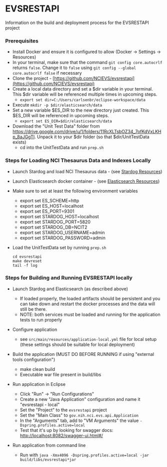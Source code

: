 # EVSRESTAPI

Information on the build and deployment process for the EVSRESTAPI project

### Prerequisites

* Install Docker and ensure it is configured to allow (Docker -> Settings -> Resources)
* In your terminal, make sure that the command `git config core.autocrlf` returns `false`. Change it to `false` using `git config --global core.autocrlf false` if necessary
* Clone the project - [https://github.com/NCIEVS/evsrestapi](https://github.com/NCIEVS/evsrestapi)
* Create a local data directory and set a $dir variable in your terminal. This $dir variable will be referenced multiple times in upcoming steps.
  * `export set dir=C:/Users/carlsenbr/eclipse-workspace/data`
* Execute `mkdir -p $dir/elasticsearch/data`
* Set a new variable $ES_DIR to the new directory just created. This $ES_DIR will be referenced in upcoming steps. 
  * `export set ES_DIR=$dir/elasticsearch/data`
* Download the "Unit Test Data" folder from <https://drive.google.com/drive/u/1/folders/11RcXLTsbOZ34_7ofKdVxLKHp_8aJGgTI>.  Unpack it to your $dir folder (so that $dir/UnitTestData exists)
  * cd into the UnitTestData and run `prep.sh`

### Steps for Loading NCI Thesaurus Data and Indexes Locally

* Launch Stardog and load NCI Thesaurus data - (see [Stardog Resources](STARDOG.md))
* Launch Elasticsearch docker container - (see [Elasticsearch Resources](ELASTICSEARCH.md))

* Make sure to set at least the following environment variables
    * export set ES_SCHEME=http
    * export set ES_HOST=localhost
    * export set ES_PORT=9301
    * export set STARDOG_HOST=localhost
    * export set STARDOG_PORT=5820
    * export set STARDOG_DB=NCIT2
    * export set STARDOG_USERNAME=admin
    * export set STARDOG_PASSWORD=admin

* Load the UnitTestData set by running `prep.sh`

    ```
    cd evsrestapi
    make devreset
    tail -f log
  ```

### Steps for Building and Running EVSRESTAPI locally

* Launch Stardog and Elasticsearch (as described above)
  * If loaded properly, the loaded artifacts should be persistent and you can take down and restart the docker processes and the data will still be there.
  * NOTE: both services must be loaded and running for the application tests to run properly
* Configure application
  * see `src/main/resources/application-local.yml` file for local setup (these settings should be suitable for local deployment)
* Build the application (MUST DO BEFORE RUNNING if using "external tools configuration")
  * make clean build
  * Executable war file present in build/libs

* Run application in Eclipse
  * Click "Run" -> "Run Configurations"
  * Create a new "Java Application" configuration and name it "evsrestapi - local"
  * Set the "Project" to the `evsrestapi` project
  * Set the "Main Class" to `gov.nih.nci.evs.api.Application`
  * In the "Arguments" tab, add to "VM Arguments" the value `-Dspring.profiles.active=local`
  * Test that it's up by looking for swagger docs: [http://localhost:8082/swagger-ui.html#/](http://localhost:8082/swagger-ui.html#/)

* Run application from command line
  * Run with `java -Xmx4096 -Dspring.profiles.active=local -jar build/libs/evsrestapi*jar`
